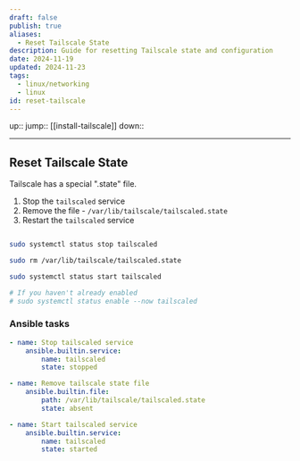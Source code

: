 ```yaml
---
draft: false
publish: true
aliases:
  - Reset Tailscale State
description: Guide for resetting Tailscale state and configuration
date: 2024-11-19
updated: 2024-11-23
tags:
  - linux/networking
  - linux
id: reset-tailscale
---
```


up::
jump:: [[install-tailscale]]
down::

---

## Reset Tailscale State

Tailscale has a special ".state" file.
1. Stop the `tailscaled` service
2. Remove the file - `/var/lib/tailscale/tailscaled.state`
3. Restart the `tailscaled` service

```bash

sudo systemctl status stop tailscaled

sudo rm /var/lib/tailscale/tailscaled.state

sudo systemctl status start tailscaled

# If you haven't already enabled
# sudo systemctl status enable --now tailscaled
```

### Ansible tasks

```yml
- name: Stop tailscaled service
	ansible.builtin.service:
		name: tailscaled
		state: stopped

- name: Remove tailscale state file
	ansible.builtin.file:
		path: /var/lib/tailscale/tailscaled.state
		state: absent

- name: Start tailscaled service
	ansible.builtin.service:
		name: tailscaled
		state: started
```

